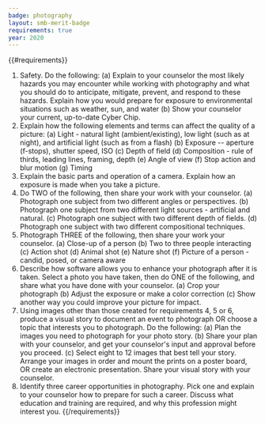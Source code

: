 ```yaml
---
badge: photography
layout: smb-merit-badge
requirements: true
year: 2020
---
```


{{#requirements}}
1. Safety. Do the following:
    (a) Explain to your counselor the most likely hazards you may encounter while working with photography and what you should do to anticipate, mitigate, prevent, and respond to these hazards. Explain how you would prepare for exposure to environmental situations such as weather, sun, and water
    (b) Show your counselor your current, up-to-date Cyber Chip.
2. Explain how the following elements and terms can affect the quality of a picture:
    (a) Light - natural light (ambient/existing), low light (such as at night), and artificial light (such as from a flash)
    (b) Exposure -- aperture (f-stops), shutter speed, ISO
    (c) Depth of field
    (d) Composition - rule of thirds, leading lines, framing, depth
    (e) Angle of view
    (f) Stop action and blur motion
    (g) Timing
3. Explain the basic parts and operation of a camera. Explain how an exposure is made when you take a picture.
4. Do TWO of the following, then share your work with your counselor.
    (a) Photograph one subject from two different angles or perspectives.
    (b) Photograph one subject from two different light sources - artificial and natural.
    (c) Photograph one subject with two different depth of fields.
    (d) Photograph one subject with two different compositional techniques.
5. Photograph THREE of the following, then share your work your counselor.
    (a) Close-up of a person
    (b) Two to three people interacting
    (c) Action shot
    (d) Animal shot
    (e) Nature shot
    (f) Picture of a person - candid, posed, or camera aware
6. Describe how software allows you to enhance your photograph after it is taken. Select a photo you have taken, then do ONE of the following, and share what you have done with your counselor.
    (a) Crop your photograph
    (b) Adjust the exposure or make a color correction
    (c) Show another way you could improve your picture for impact.
7. Using images other than those created for requirements 4, 5 or 6, produce a visual story to document an event to photograph OR choose a topic that interests you to photograph. Do the following:
    (a) Plan the images you need to photograph for your photo story.
    (b) Share your plan with your counselor, and get your counselor's input and approval before you proceed.
    (c) Select eight to 12 images that best tell your story. Arrange your images in order and mount the prints on a poster board, OR create an electronic presentation. Share your visual story with your counselor.
8. Identify three career opportunities in photography. Pick one and explain to your counselor how to prepare for such a career. Discuss what education and training are required, and why this profession might interest you.
{{/requirements}}
